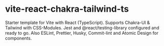# vite-react-chakra-tailwind-ts
Starter template for Vite with React (TypeScript). Supports Chakra-UI &amp; Tailwind with CSS-Modules. Jest and @react/testing-library configured and ready to go. Also ESLint, Prettier, Husky, Commit-lint and Atomic Design for components.
